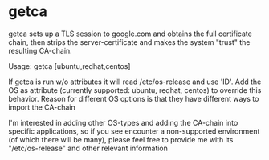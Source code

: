# getca

getca sets up a TLS session to google.com and obtains the full certificate chain, then strips the server-certificate and makes the system "trust" the resulting CA-chain. 

Usage: getca [ubuntu,redhat,centos]

If getca is run w/o attributes it will read /etc/os-release and use 'ID'. 
Add the OS as attribute (currently supported: ubuntu, redhat, centos) to override this behavior. 
Reason for different OS options is that they have different ways to import the CA-chain

I'm interested in adding other OS-types and adding the CA-chain into specific applications, so if you see encounter a non-supported environment (of which there will be many), please feel free to provide me with its "/etc/os-release" and other relevant information


